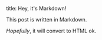 title: Hey, it's Markdown!

This post is written in Markdown.

_Hopefully_, it will convert to HTML ok.
